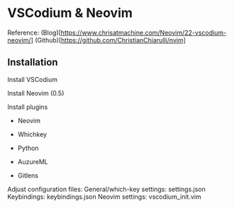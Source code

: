 # VSCodium & Neovim

Reference:
(Blog)[https://www.chrisatmachine.com/Neovim/22-vscodium-neovim/]
(Github)[https://github.com/ChristianChiarulli/nvim]

## Installation

Install VSCodium

Install Neovim (0.5)

Install plugins
- Neovim
- Whichkey
- Python

- AuzureML
- Gitlens

Adjust configuration files:
General/which-key settings: settings.json
Keybindings: keybindings.json
Neovim settings: vscodium_init.vim

